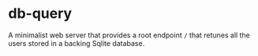 # db-query

A minimalist web server that provides a root endpoint `/` that retunes all the users stored in a backing Sqlite database.

